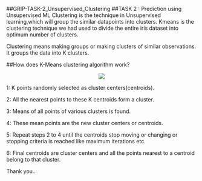 ##GRIP-TASK-2_Unsupervised_Clustering
##TASK 2 : Prediction using Unsupervised ML
Clustering is the technique in Unsupervised learning,which will group the similar datapoints into clusters.
Kmeans is the clustering technique we had used to divide the entire iris dataset into optimum number of clusters.

Clustering means making groups or making clusters of similar observations. It groups the data into K clusters.

 ##How does K-Means clustering algorithm work?
 
 <p align="center">
<img src="https://th.bing.com/th/id/R.fa296d30c33ba20c8625173d23a8b703?rik=rB4yW%2bgfEQGpEA&riu=http%3a%2f%2fi.stack.imgur.com%2frWH0K.png&ehk=kD%2btdiDJDu28TMYIJ4TVP%2bMECwMXLZxlimxrG%2fplyKU%3d&risl=&pid=ImgRaw&r=0" />
</p>

1: K points randomly selected as cluster centers(centroids).

2: All the nearest points to these K centroids form a cluster.

3: Means of all points of various clusters is found. 

4: These mean points are the new cluster centers or centroids. 

5: Repeat steps 2 to 4 until the centroids stop moving or changing or stopping criteria is reached like maximum iterations etc. 

6: Final centroids are cluster centers and all the points nearest to a centroid belong to that cluster.

Thank you..
